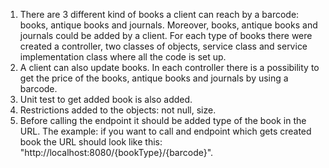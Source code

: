 1. There are 3 different kind of books a client can reach by a barcode: books, antique books and journals. Moreover, books, antique books and journals could be added by a client. For each type of books there were created a controller, two classes of objects, service class and service implementation class where all the code is set up.
2. A client can also update books. In each controller there is a possibility to get the price of the books, antique books and journals by using a barcode.
3. Unit test to get added book is also added.
4. Restrictions added to the objects: not null, size.
5. Before calling the endpoint it should be added type of the book in the URL. The example: if you want to call and endpoint which gets created book the URL should look like this: "http://localhost:8080/{bookType}/{barcode}".
